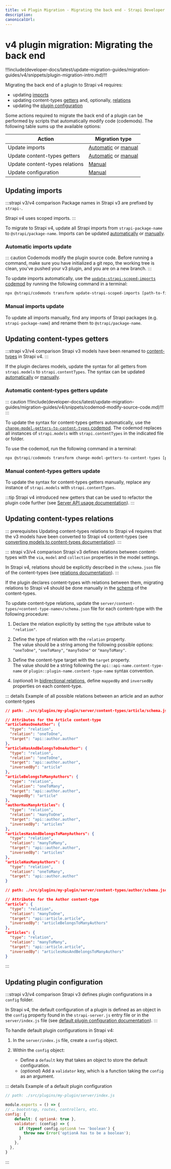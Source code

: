 ```yaml
---
title: v4 Plugin Migration - Migrating the back end - Strapi Developer Docs
description:
canonicalUrl:
---
```


<!-- TODO: update SEO -->

# v4 plugin migration: Migrating the back end

!!!include(developer-docs/latest/update-migration-guides/migration-guides/v4/snippets/plugin-migration-intro.md)!!!

Migrating the back end of a plugin to Strapi v4 requires:

- updating [imports](#update-imports)
- updating content-types [getters](#update-content-types-getters) and, optionally, [relations](#update-content-types-relations)
- updating the [plugin configuration](#update-plugin-configuration)

Some actions required to migrate the back end of a plugin can be performed by scripts that automatically modify code (codemods). The following table sums up the available options:

| Action                         | Migration type                                                                                               |
| ------------------------------ | ------------------------------------------------------------------------------------------------------------ |
| Update imports                 | [Automatic](#update-imports-automatically) or [manual](#update-imports-manually)                             |
| Update content-types getters   | [Automatic](#update-content-types-getters-automatically) or [manual](#update-content-types-getters-manually) |
| Update content-types relations | [Manual](#update-content-types-relations)                                                                    |
| Update configuration           | [Manual](#update-configuration)                                                                              |

## Updating imports

:::strapi v3/v4 comparison
Package names in Strapi v3 are prefixed by `strapi-`.

Strapi v4 uses scoped imports.
:::

To migrate to Strapi v4, update all Strapi imports from `strapi-package-name` to `@strapi/package-name`. Imports can be updated [automatically](#update-imports-automatically) or [manually](#update-imports-manually).

### Automatic imports update

::: caution
Codemods modify the plugin source code. Before running a command, make sure you have initialized a git repo, the working tree is clean, you've pushed your v3 plugin, and you are on a new branch.
:::

To update imports automatically, use the [`update-strapi-scoped-imports` codemod](https://github.com/strapi/codemods/blob/main/lib/v4/transforms/update-strapi-scoped-imports.js) by running the following command in a terminal:

  ```sh
  npx @strapi/codemods transform update-strapi-scoped-imports [path-to-file | folder]
  ```

### Manual imports update

To update all imports manually, find any imports of Strapi packages (e.g. `strapi-package-name`) and rename them to `@strapi/package-name`.

## Updating content-types getters

:::strapi v3/v4 comparison
Strapi v3 models have been renamed to [content-types](/developer-docs/latest/development/backend-customization/models.md#content-types) in Strapi v4.
:::

If the plugin declares models, update the syntax for all getters from `strapi.models` to `strapi.contentTypes`. The syntax can be updated [automatically](#update-content-types-getters-automatically) or [manually](#update-content-types-getters-manually).

### Automatic content-types getters update

::: caution
!!!include(developer-docs/latest/update-migration-guides/migration-guides/v4/snippets/codemod-modify-source-code.md)!!!
:::

To update the syntax for content-types getters automatically, use the [`change-model-getters-to-content-types` codemod](https://github.com/strapi/codemods/blob/main/lib/v4/transforms/change-model-getters-to-content-types.js). The codemod replaces all instances of `strapi.models` with `strapi.contentTypes` in the indicated file or folder.

To use the codemod, run the following command in a terminal:

```jsx
npx @strapi/codemods transform change-model-getters-to-content-types [path-to-file | folder]
```

### Manual content-types getters update

To update the syntax for content-types getters manually, replace any instance of `strapi.models` with `strapi.contentTypes`.

:::tip
Strapi v4 introduced new getters that can be used to refactor the plugin code further (see [Server API usage documentation](/developer-docs/latest/developer-resources/plugin-api-reference/server.md#usage)).
:::

## Updating content-types relations

::: prerequisites
Updating content-types relations to Strapi v4 requires that the v3 models have been converted to Strapi v4 content-types (see [converting models to content-types documentation](/developer-docs/latest/update-migration-guides/migration-guides/v4/plugin/update-folder-structure.md#convert-models-to-content-types)).
:::

::: strapi v3/v4 comparison
Strapi v3 defines relations between content-types with the `via`, `model` and `collection` properties in the model settings.

In Strapi v4, relations should be explicitly described in the `schema.json` file of the content-types (see [relations documentation](/developer-docs/latest/development/backend-customization/models.md#relations)).
:::

If the plugin declares content-types with relations between them, migrating relations to Strapi v4 should be done manually in the [schema](/developer-docs/latest/development/backend-customization/models.md#model-schema) of the content-types.

To update content-type relations, update the `server/content-types/<content-type-name>/schema.json` file for each content-type with the following procedure:

1. Declare the relation explicitly by setting the `type` attribute value to `"relation"`.

2. Define the type of relation with the `relation` property.<br/>The value should be a string among the following possible options: `"oneToOne"`, `"oneToMany"`, `"manyToOne"` or `"manyToMany"`.

3. Define the content-type target with the `target` property.<br/>The value should be a string following the `api::api-name.content-type-name` or `plugin::plugin-name.content-type-name` syntax convention.

4. (_optional_) In [bidirectional relations](/developer-docs/latest/development/backend-customization/models.md#relations), define `mappedBy` and `inversedBy` properties on each content-type.

::: details Example of all possible relations between an article and an author content-types

  ```json
  // path: ./src/plugins/my-plugin/server/content-types/article/schema.json
  
  // Attributes for the Article content-type
  "articleHasOneAuthor": {
    "type": "relation",
    "relation": "oneToOne",
    "target": "api::author.author"
  },
  "articleHasAndBelongsToOneAuthor": {
    "type": "relation",
    "relation": "oneToOne",
    "target": "api::author.author",
    "inversedBy": "article"
  },
  "articleBelongsToManyAuthors": {
    "type": "relation",
    "relation": "oneToMany",
    "target": "api::author.author",
    "mappedBy": "article"
  },
  "authorHasManyArticles": {
    "type": "relation",
    "relation": "manyToOne",
    "target": "api::author.author",
    "inversedBy": "articles"
  },
  "articlesHasAndBelongsToManyAuthors": {
    "type": "relation",
    "relation": "manyToMany",
    "target": "api::author.author",
    "inversedBy": "articles"
  },
  "articleHasManyAuthors": {
    "type": "relation",
    "relation": "oneToMany",
    "target": "api::author.author"
  }
  ```

  ```json
  // path: ./src/plugins/my-plugin/server/content-types/author/schema.json

  // Attributes for the Author content-type
  "article": {
    "type": "relation",
    "relation": "manyToOne",
    "target": "api::article.article",
    "inversedBy": "articleBelongsToManyAuthors"
  },
  "articles": {
    "type": "relation",
    "relation": "manyToMany",
    "target": "api::article.article",
    "inversedBy": "articlesHasAndBelongsToManyAuthors"
  }
  ```

:::

## Updating plugin configuration

:::strapi v3/v4 comparison
Strapi v3 defines plugin configurations in a `config` folder.

In Strapi v4, the default configuration of a plugin is defined as an object in the `config` property found in the `strapi-server.js` entry file or in the `server/index.js` file (see [default plugin configuration documentation](/developer-docs/latest/developer-resources/plugin-api-reference/server.md#configuration)).
:::

To handle default plugin configurations in Strapi v4:

1. In the `server/index.js` file, create a `config` object.

2. Within the `config` object:
   - Define a `default` key that takes an object to store the default configuration.
   - (_optional_) Add a `validator` key, which is a function taking the `config` as an argument.

::: details Example of a default plugin configuration

  ```jsx
  // path: ./src/plugins/my-plugin/server/index.js

  module.exports = () => {
  // … bootstrap, routes, controllers, etc.
  config: {
      default: { optionA: true },
      validator: (config) => {
        if (typeof config.optionA !== 'boolean') {
          throw new Error('optionA has to be a boolean');
        }
      },
    },
  }
  ```

:::
